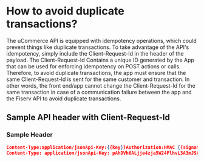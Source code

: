
# How to avoid duplicate transactions?

The uCommerce API is equipped with idempotency operations, which could prevent things like duplicate transactions. To take advantage of the API's idempotency, simply include the Client-Request-Id in the header of the payload. The Client-Request-Id Contains a unique ID generated by the App that can be used for enforcing idempotency on POST actions or calls. Therefore, to avoid duplicate transactions, the app must ensure that the same Client-Request-Id is sent for the same customer and transaction. In other words, the front end/app cannot change the Client-Request-Id for the same transaction in case of a communication failure between the app and the Fiserv API to avoid duplicate transactions.

## Sample API header with Client-Request-Id

### Sample Header

```json
Content-Type:application/jsonApi-Key:{{key}}Authorization:HMAC {{signature}}Timestamp:{{time}}Client-Request-Id:{{$guid}}Client-Token: {{tokenId}}
Content-Type: application/jsonApi-Key: pAhDVh6ALjje4zja5W24PlhvL3A3mJSAAuthorization: HMAC yMHQiDA2qHVy1t/WX3AdvQawoIWH5m/o3/dIit40rY=Timestamp: 1501621439636Client-Request-Id: 123445241Client-Token: e3W0jHqpuutK6vwtlOt80GWvwBI0 |
```
